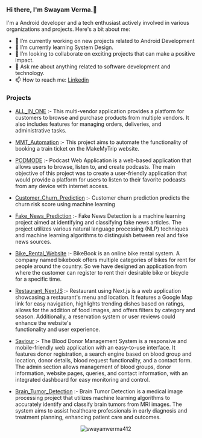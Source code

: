 ### Hi there, I'm Swayam Verma.👋

<!--
**swayamverma412/swayamverma412** is a ✨ _special_ ✨ repository because its `README.md` (this file) appears on your GitHub profile.

Here are some ideas to get you started:

- 🔭 I’m currently working on ...
- 🌱 I’m currently learning ...
- 👯 I’m looking to collaborate on ...
- 🤔 I’m looking for help with ...
- 💬 Ask me about ...
- 📫 How to reach me: ...
- 😄 Pronouns: ...
- ⚡ Fun fact: ...
-->
I'm a Android developer and a tech enthusiast actively involved in various organizations and projects. Here's a bit about me:
- 🔭 I’m currently working on new projects related to Android Development
- 🌱 I’m currently learning System Design.
- 👯 I’m looking to collaborate on exciting projects that can make a positive impact.
- 💬 Ask me about anything related to software development and technology.
- 📫 How to reach me: [Linkedin](https://www.linkedin.com/in/swayam-verma-705a9a195/)
### Projects
- [ALL_IN_ONE](https://github.com/swayamverma412/ALL_IN_ONE) :-
  This multi-vendor application provides a platform for customers to browse and purchase products from multiple vendors. It 
  also includes features for managing orders, deliveries, and administrative tasks.

- [MMT_Automation](https://github.com/swayamverma412/MMT_Automation) :-
  This project aims to automate the functionality of booking a train ticket on the MakeMyTrip website.
  
- [PODMODE](https://github.com/swayamverma412/PODMODE) :-
  Podcast Web Application is a web-based application that allows users to browse, listen to, and create podcasts. The main     objective of this project was to create a user-friendly application that would provide a platform for users to listen to     their favorite podcasts from any device with internet access.

- [Customer_Churn_Prediction](https://github.com/swayamverma412/Customer_Churn_Prediction) :-
  Customer churn prediction predicts the churn risk score using machine learning

- [Fake_News_Prediction](https://github.com/swayamverma412/Fake_News_Detection) :-
  Fake News Detection is a machine learning project aimed at identifying and classifying fake news articles. The project       utilizes various natural language processing (NLP) techniques and machine learning algorithms to distinguish between real    and fake news sources.

- [Bike_Rental_Website](https://github.com/swayamverma412/Bike_Rental_website) :-
  BikeBook is an online bike rental system. A company named bikebook offers multiple categories of bikes for rent for people   around the country. So we have designed an application from where the customer can register to rent their desirable bike     or bicycle for a specific time.

- [Restaurant_NextJS](https://github.com/swayamverma412/Restaurant_NextJS) :-
  Restaurant using Next.js is a web application showcasing a restaurant's menu and location. It features a Google Map link     for easy navigation, highlights trending dishes based on ratings, allows for the addition of food images, and offers         filters by category and season. Additionally, a reservation system or user reviews could enhance the website's       
  functionality and user experience.

- [Saviour](https://github.com/swayamverma412/SAVIOUR) :-
  The Blood Donor Management System is a responsive and mobile-friendly web application with an easy-to-use interface. It 
  features donor registration, a search engine based on blood group and location, donor details, blood request 
  functionality, and a contact form. The admin section allows management of blood groups, donor information, website pages, 
  queries, and contact information, with an integrated dashboard for easy monitoring and control.

- [Brain_Tumor_Detection](https://github.com/swayamverma412/Brain_Tumor_Detection) :-
  Brain Tumor Detection is a medical image processing project that utilizes machine learning algorithms to accurately 
  identify and classify brain tumors from MRI images. The system aims to assist healthcare professionals in early diagnosis 
  and treatment planning, enhancing patient care and outcomes.

  <p align="center"> <img src="https://github-readme-stats.vercel.app/api/top-langs/?username=swayamverma412&hide_progress=true" alt="swayamverma412" />





